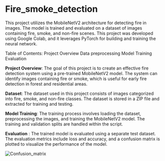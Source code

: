 # Fire_smoke_detection
This project utilizes the MobileNetV2 architecture for detecting fire in images. The model is trained and evaluated on a dataset of images containing fire, smoke, and non-fire scenes. This project was developed using Google Colab, and it leverages PyTorch for building and training the neural network.

Table of Contents:
Project Overview
Data preprocessing
Model Training
Evaluation




**Project Overview**:
The goal of this project is to create an effective fire detection system using a pre-trained MobileNetV2 model. The system can identify images containing fire or smoke, which is useful for early fire detection in forest and residential areas.

**Dataset**:
The dataset used in this project consists of images categorized into fire, smoke, and non-fire classes. The dataset is stored in a ZIP file and extracted for training and testing.

**Model Training**:
The training process involves loading the dataset, preprocessing the images, and training the MobileNetV2 model. The training and validation splits are handled within the script.

**Evaluation** :
The trained model is evaluated using a separate test dataset. The evaluation metrics include loss and accuracy, and a confusion matrix is plotted to visualize the performance of the model.

![Confusion_matrix](https://github.com/Moseskota/Fire_smoke_detection/assets/76688024/94d3efb9-85b8-4b21-88d2-d42eb475e1e1)

